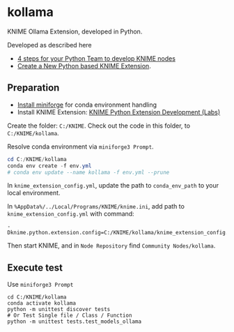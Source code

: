 # kollama
KNIME Ollama Extension, developed in Python.

Developed as described here 
* [4 steps for your Python Team to develop KNIME nodes](https://www.knime.com/blog/4-steps-for-your-python-team-to-develop-knime-nodes)
* [Create a New Python based KNIME Extension](https://docs.knime.com/latest/pure_python_node_extensions_guide).

## Preparation
* [Install miniforge](https://github.com/conda-forge/miniforge?tab=readme-ov-file#install) for conda environment handling
* Install KNIME Extension: [KNIME Python Extension Development (Labs)](https://hub.knime.com/knime/extensions/org.knime.features.python3.nodes/latest)

Create the folder: `C:/KNIME`. Check out the code in this folder, to `C:/KNIME/kollama`.

Resolve conda environment via `miniforge3 Prompt`.
```powershell
cd C:/KNIME/kollama
conda env create -f env.yml
# conda env update --name kollama -f env.yml --prune
```

In `knime_extension_config.yml`, update the path to `conda_env_path` to your local environment.

In `%AppData%/../Local/Programs/KNIME/knime.ini`, add path to `knime_extension_config.yml` with command:
```
-Dknime.python.extension.config=C:/KNIME/kollama/knime_extension_config.yml
```

Then start KNIME, and in `Node Repository` find `Community Nodes/kollama`.

## Execute test

Use `miniforge3 Prompt`
```
cd C:/KNIME/kollama
conda activate kollama
python -m unittest discover tests
# Or Test Single file / Class / Function
python -m unittest tests.test_models_ollama
```